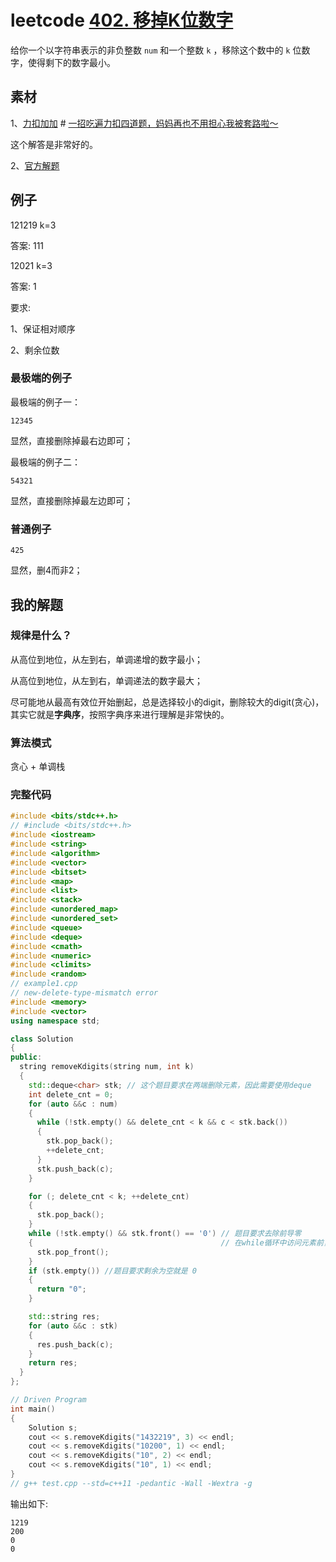 # leetcode [402. 移掉K位数字](https://leetcode.cn/problems/remove-k-digits/) 

给你一个以字符串表示的非负整数 `num` 和一个整数 `k` ，移除这个数中的 `k` 位数字，使得剩下的数字最小。

## 素材

1、[力扣加加](https://leetcode.cn/u/fe-lucifer/) # [一招吃遍力扣四道题，妈妈再也不用担心我被套路啦～](https://leetcode.cn/problems/remove-k-digits/solution/yi-zhao-chi-bian-li-kou-si-dao-ti-ma-ma-zai-ye-b-5/)

这个解答是非常好的。

2、[官方解题](https://leetcode.cn/problems/remove-k-digits/solution/yi-diao-kwei-shu-zi-by-leetcode-solution/)



## 例子

121219 k=3

答案: 111



12021 k=3

答案: 1



要求: 

1、保证相对顺序

2、剩余位数

### 最极端的例子

最极端的例子一：

```
12345
```

显然，直接删除掉最右边即可；



最极端的例子二：

```
54321
```

显然，直接删除掉最左边即可；

### 普通例子

```
425
```

显然，删4而非2；



## 我的解题



### 规律是什么？

从高位到地位，从左到右，单调递增的数字最小；

从高位到地位，从左到右，单调递法的数字最大；

尽可能地从最高有效位开始删起，总是选择较小的digit，删除较大的digit(贪心)，其实它就是**字典序**，按照字典序来进行理解是非常快的。

### 算法模式

贪心 + 单调栈

### 完整代码

```C++
#include <bits/stdc++.h>
// #include <bits/stdc++.h>
#include <iostream>
#include <string>
#include <algorithm>
#include <vector>
#include <bitset>
#include <map>
#include <list>
#include <stack>
#include <unordered_map>
#include <unordered_set>
#include <queue>
#include <deque>
#include <cmath>
#include <numeric>
#include <climits>
#include <random>
// example1.cpp
// new-delete-type-mismatch error
#include <memory>
#include <vector>
using namespace std;

class Solution
{
public:
  string removeKdigits(string num, int k)
  {
    std::deque<char> stk; // 这个题目要求在两端删除元素，因此需要使用deque
    int delete_cnt = 0;
    for (auto &&c : num)
    {
      while (!stk.empty() && delete_cnt < k && c < stk.back())
      {
        stk.pop_back();
        ++delete_cnt;
      }
      stk.push_back(c);
    }

    for (; delete_cnt < k; ++delete_cnt)
    {
      stk.pop_back();
    }
    while (!stk.empty() && stk.front() == '0') // 题目要求去除前导零
    {                                          // 在while循环中访问元素前，一定要判定是否为空，否则会发生asan
      stk.pop_front();
    }
    if (stk.empty()) //题目要求剩余为空就是 0
    {
      return "0";
    }

    std::string res;
    for (auto &&c : stk)
    {
      res.push_back(c);
    }
    return res;
  }
};

// Driven Program
int main()
{
	Solution s;
	cout << s.removeKdigits("1432219", 3) << endl;
	cout << s.removeKdigits("10200", 1) << endl;
	cout << s.removeKdigits("10", 2) << endl;
	cout << s.removeKdigits("10", 1) << endl;
}
// g++ test.cpp --std=c++11 -pedantic -Wall -Wextra -g

```



输出如下:

```
1219
200
0
0
```



